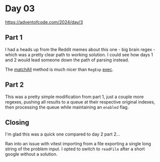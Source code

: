 # Day 03

https://adventofcode.com/2024/day/3



## Part 1

I had a heads up from the Reddit memes about this one - big brain regex - which was a pretty clear path to working solution. I could see how days 1 and 2 would lead someone down the path of parsing instead.

The [matchAll](https://developer.mozilla.org/en-US/docs/Web/JavaScript/Reference/Global_Objects/String/matchAll) method is much nicer than `RegExp` [exec](https://developer.mozilla.org/en-US/docs/Web/JavaScript/Reference/Global_Objects/RegExp/exec).

## Part 2

This was a pretty simple modification from part 1, just a couple more regexes, pushing all results to a queue at their respective original indexes, then processing the queue while maintaining an `enabled` flag.

## Closing

I'm glad this was a quick one compared to day 2 part 2...

Ran into an issue with vitest importing from a file exporting a single long string of the problem input. I opted to switch to `readFile` after a short google without a solution.
